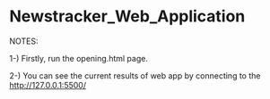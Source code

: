 # Newstracker_Web_Application

NOTES:

1-) Firstly, run the opening.html page.

2-) You can see the current results of web app by connecting to the http://127.0.0.1:5500/
